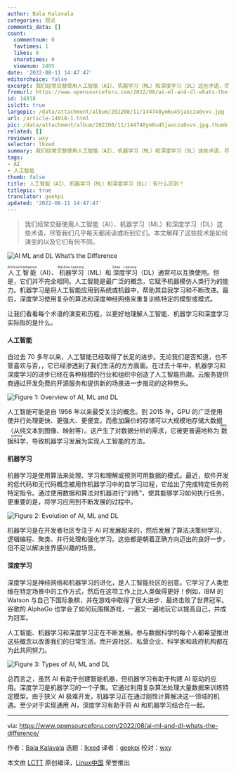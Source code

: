 ```yaml
---
author: Bala Kalavala
categories: 观点
comments_data: []
count:
  commentnum: 0
  favtimes: 1
  likes: 0
  sharetimes: 0
  viewnum: 2405
date: '2022-08-11 14:47:47'
editorchoice: false
excerpt: 我们经常交替使用人工智能（AI）、机器学习（ML）和深度学习（DL）这些术语，尽管我们几乎每天都阅读或听到它们。本文解释了这些技术是如何演变的以及它们有何不同。
fromurl: https://www.opensourceforu.com/2022/08/ai-ml-and-dl-whats-the-difference/
id: 14918
islctt: true
largepic: /data/attachment/album/202208/11/144748ym6u45jaocza0vvv.jpg
url: /article-14918-1.html
pic: /data/attachment/album/202208/11/144748ym6u45jaocza0vvv.jpg.thumb.jpg
related: []
reviewer: wxy
selector: lkxed
summary: 我们经常交替使用人工智能（AI）、机器学习（ML）和深度学习（DL）这些术语，尽管我们几乎每天都阅读或听到它们。本文解释了这些技术是如何演变的以及它们有何不同。
tags:
- AI
- 人工智能
thumb: false
title: 人工智能（AI）、机器学习（ML）和深度学习（DL）：有什么区别？
titlepic: true
translator: geekpi
updated: '2022-08-11 14:47:47'
---
```



> 
> 我们经常交替使用人工智能（AI）、机器学习（ML）和深度学习（DL）这些术语，尽管我们几乎每天都阅读或听到它们。本文解释了这些技术是如何演变的以及它们有何不同。
> 
> 
> 


![AI ML and DL What’s the Difference](/data/attachment/album/202208/11/144748ym6u45jaocza0vvv.jpg)


<ruby> 人工智能 <rt>  Artificial Intelligence </rt></ruby>（AI）、<ruby> 机器学习 <rt>  Machine Learning </rt></ruby>（ML）和<ruby> 深度学习 <rt>  Deep Learning </rt></ruby>（DL）通常可以互换使用。但是，它们并不完全相同。人工智能是最广泛的概念，它赋予机器模仿人类行为的能力。机器学习是将人工智能应用到系统或机器中，帮助其自我学习和不断改进。最后，深度学习使用复杂的算法和深度神经网络来重复训练特定的模型或模式。


让我们看看每个术语的演变和历程，以更好地理解人工智能、机器学习和深度学习实际指的是什么。


#### 人工智能


自过去 70 多年以来，人工智能已经取得了长足的进步。无论我们是否知道，也不管喜欢与否，，它已经渗透到了我们生活的方方面面。在过去十年中，机器学习和深度学习的进步已经在各种规模的行业和组织中创造了人工智能热潮。云服务提供商通过开发免费的开源服务和提供新的场景进一步推动的这种势头。


![Figure 1: Overview of AI, ML and DL](/data/attachment/album/202208/11/144748rgglstfewfttyp4l.jpg)


人工智能可能是自 1956 年以来最受关注的概念。到 2015 年，GPU 的广泛使用使并行处理更快、更强大、更便宜。而愈加廉价的存储可以大规模地存储大数据（从纯文本到图像、映射等）。这产生了对数据分析的需求，它被更普遍地称为<ruby> 数据科学 <rt>  data science </rt></ruby>，导致机器学习发展为实现人工智能的方法。


#### 机器学习


机器学习是使用算法来处理、学习和理解或预测可用数据的模式。最近，软件开发的低代码和无代码概念被用作机器学习中的自学习过程，它给出了完成特定任务的特定指令。通过使用数据和算法对机器进行“训练”，使其能够学习如何执行任务，更重要的是，将学习应用到不断发展的过程中。


![Figure 2: Evolution of AI, ML and DL](/data/attachment/album/202208/11/144748ubaeuufn7jcan5fu.jpg)


机器学习是在开发者社区专注于 AI 时发展起来的，然后发展了算法决策树学习、逻辑编程、聚类、并行处理和强化学习。这些都是朝着正确方向迈出的良好一步，但不足以解决世界感兴趣的场景。


#### 深度学习


深度学习是神经网络和机器学习的进化，是人工智能社区的创意。它学习了人类思维在特定场景中的工作方式，然后在这项工作上比人类做得更好！例如，IBM 的 Watson 与自己下国际象棋，并在游戏中取得了很大进步，最终击败了世界冠军。谷歌的 AlphaGo 也学会了如何玩围棋游戏，一遍又一遍地玩它以提高自己，并成为冠军。


人工智能、机器学习和深度学习正在不断发展。参与数据科学的每个人都希望推进这些概念以改善我们的日常生活。而开源社区、私营企业、科学家和政府机构都在为此共同努力。


![Figure 3: Types of AI, ML and DL](/data/attachment/album/202208/11/144749ki40q1x2vg1p1ikp.jpg)


总而言之，虽然 AI 有助于创建智能机器，但机器学习有助于构建 AI 驱动的应用。深度学习是机器学习的一个子集。它通过利用复杂算法处理大量数据来训练特定模型。由于狭义 AI 极难开发，机器学习正在通过刚性计算解决这一领域的机遇。至少对于实现通用 AI，深度学习有助于将 AI 和机器学习结合在一起。




---


via: <https://www.opensourceforu.com/2022/08/ai-ml-and-dl-whats-the-difference/>


作者：[Bala Kalavala](https://www.opensourceforu.com/author/bala-kalavala/) 选题：[lkxed](https://github.com/lkxed) 译者：[geekpi](https://github.com/geekpi) 校对：[wxy](https://github.com/wxy)


本文由 [LCTT](https://github.com/LCTT/TranslateProject) 原创编译，[Linux中国](https://linux.cn/) 荣誉推出
